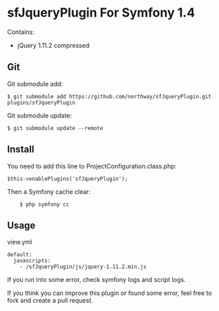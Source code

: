 # sfJqueryPlugin For Symfony 1.4

Contains:
 - jQuery 1.11.2 compressed

##  Git

Git submodule add:

	$ git submodule add https://github.com/northway/sfJqueryPlugin.git plugins/sfJqueryPlugin

Git submodule update:

	$ git submodule update --remote

## Install

You need to add this line to ProjectConfiguration.class.php:

    $this->enablePlugins('sfJqueryPlugin');

Then a Symfony cache clear:

		$ php symfony cc

## Usage

  view.yml

    default:
      javascripts:
        - /sfJqueryPlugin/js/jquery-1.11.2.min.js

If you run into some error, check symfony logs and script logs.

If you think you can improve this plugin or found some error, feel free to fork and create a pull request.
